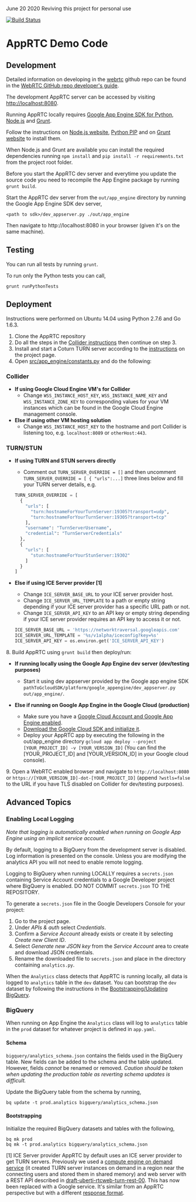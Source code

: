 June 20 2020 Reviving this project for personal use

[![Build Status](https://travis-ci.org/webrtc/apprtc.svg?branch=master)](https://travis-ci.org/webrtc/apprtc)

# AppRTC Demo Code

## Development

Detailed information on developing in the [webrtc](https://github.com/webrtc) github repo can be found in the [WebRTC GitHub repo developer's guide](https://docs.google.com/document/d/1tn1t6LW2ffzGuYTK3366w1fhTkkzsSvHsBnOHoDfRzY/edit?pli=1#heading=h.e3366rrgmkdk).

The development AppRTC server can be accessed by visiting [http://localhost:8080](http://localhost:8080).

Running AppRTC locally requires [Google App Engine SDK for Python](https://cloud.google.com/appengine/downloads#Google_App_Engine_SDK_for_Python),
[Node.js](https://nodejs.org) and [Grunt](http://gruntjs.com/).

Follow the instructions on [Node.js website](https://nodejs.org), [Python PIP](https://pip.pypa.io/en/stable/installing/) and on [Grunt website](http://gruntjs.com/) to install them.

When Node.js and Grunt are available you can install the required dependencies
running `npm install` and `pip install -r requirements.txt` from the project root folder.

Before you start the AppRTC dev server and everytime you update the source code
you need to recompile the App Engine package by running `grunt build`.

Start the AppRTC dev server from the `out/app_engine` directory by running the Google App Engine SDK dev server,

```
<path to sdk>/dev_appserver.py ./out/app_engine
```
Then navigate to http://localhost:8080 in your browser (given it's on the same machine).

## Testing

You can run all tests by running `grunt`.

To run only the Python tests you can call,

```
grunt runPythonTests
```

## Deployment
Instructions were performed on Ubuntu 14.04 using Python 2.7.6 and Go 1.6.3.

1. Clone the AppRTC repository
2. Do all the steps in the [Collider instructions](https://github.com/webrtc/apprtc/blob/master/src/collider/README.md) then continue on step 3.
3. Install and start a Coturn TURN server according to the [instructions](https://github.com/coturn/coturn/wiki/CoturnConfig) on the project page.
4. Open [src/app_engine/constants.py](https://github.com/webrtc/apprtc/blob/master/src/app_engine/constants.py) and do the following:

### Collider
 * **If using Google Cloud Engine VM's for Collider**
    * Change `WSS_INSTANCE_HOST_KEY`, `WSS_INSTANCE_NAME_KEY` and `WSS_INSTANCE_ZONE_KEY` to corresponding values for your VM instances which can be found in the Google Cloud Engine management console.
 * **Else if using other VM hosting solution**
    *  Change `WSS_INSTANCE_HOST_KEY` to the hostname and port Collider is listening too, e.g. `localhost:8089` or `otherHost:443`.

### TURN/STUN
 * **If using TURN and STUN servers directly**
    * Comment out `TURN_SERVER_OVERRIDE = []` and then uncomment `TURN_SERVER_OVERRIDE = [ { "urls":...]` three lines below and fill your TURN server details, e.g.

    ```python
    TURN_SERVER_OVERRIDE = [
      {
        "urls": [
          "turn:hostnameForYourTurnServer:19305?transport=udp",
          "turn:hostnameForYourTurnServer:19305?transport=tcp"
        ],
        "username": "TurnServerUsername",
        "credential": "TurnServerCredentials"
      },
      {
        "urls": [
          "stun:hostnameForYourStunServer:19302"
        ]
      }
    ]
    ```

* **Else if using ICE Server provider [1]**
  * Change `ICE_SERVER_BASE_URL` to your ICE server provider host.
  * Change `ICE_SERVER_URL_TEMPLATE` to a path or empty string depending if your ICE server provider has a specific URL path or not.
  * Change `ICE_SERVER_API_KEY` to an API key or empty string depending if your ICE server provider requires an API key to access it or not.

  ```python
  ICE_SERVER_BASE_URL = 'https://networktraversal.googleapis.com'
  ICE_SERVER_URL_TEMPLATE = '%s/v1alpha/iceconfig?key=%s'
  ICE_SERVER_API_KEY = os.environ.get('ICE_SERVER_API_KEY')
  ```

8\. Build AppRTC using `grunt build` then deploy/run:
* **If running locally using the Google App Engine dev server (dev/testing purposes)**
    * Start it using dev appserver provided by the Google app engine SDK `pathToGcloudSDK/platform/google_appengine/dev_appserver.py  out/app_engine/`.

* **Else if running on Google App Engine in the Google Cloud (production)**
  * Make sure you have a [Google Cloud Account and Google App Engine enabled](https://cloud.google.com/appengine/docs/python/quickstart).
  * [Download the Google Cloud SDK and initialize it](https://cloud.google.com/appengine/docs/python/tools/uploadinganapp).
  * Deploy your AppRTC app by executing the following in the out/app_engine directory `gcloud app deploy --project [YOUR_PROJECT_ID] -v [YOUR_VERSION_ID]` (You can find the [YOUR_PROJECT_ID] and [YOUR_VERSION_ID] in your Google cloud console).

9\. Open a WebRTC enabled browser and navigate to `http://localhost:8080` or
`https://[YOUR_VERSION_ID]-dot-[YOUR_PROJECT_ID]` (append `?wstls=false` to the
URL if you have TLS disabled on Collider for dev/testing purposes).

## Advanced Topics
### Enabling Local Logging

*Note that logging is automatically enabled when running on Google App Engine using an implicit service account.*

By default, logging to a BigQuery from the development server is disabled. Log information is presented on the console. Unless you are modifying the analytics API you will not need to enable remote logging.

Logging to BigQuery when running LOCALLY requires a `secrets.json` containing Service Account credentials to a Google Developer project where BigQuery is enabled. DO NOT COMMIT `secrets.json` TO THE REPOSITORY.

To generate a `secrets.json` file in the Google Developers Console for your
project:

1. Go to the project page.
2. Under *APIs & auth* select *Credentials*.
3. Confirm a *Service Account* already exists or create it by selecting *Create new Client ID*.
4. Select *Generate new JSON key* from the *Service Account* area to create and download JSON credentials.
5. Rename the downloaded file to `secrets.json` and place in the directory containing `analytics.py`.

When the `Analytics` class detects that AppRTC is running locally, all data is logged to `analytics` table in the `dev` dataset. You can bootstrap the `dev` dataset by following the instructions in the [Bootstrapping/Updating BigQuery](#bootstrappingupdating-bigquery).

### BigQuery

When running on App Engine the `Analytics` class will log to `analytics` table in the `prod` dataset for whatever project is defined in `app.yaml`.

#### Schema

`bigquery/analytics_schema.json` contains the fields used in the BigQuery table. New fields can be added to the schema and the table updated. However, fields *cannot* be renamed or removed. *Caution should be taken when updating the production table as reverting schema updates is difficult.*

Update the BigQuery table from the schema by running,

```
bq update -t prod.analytics bigquery/analytics_schema.json
```

#### Bootstrapping

Initialize the required BigQuery datasets and tables with the following,

```
bq mk prod
bq mk -t prod.analytics bigquery/analytics_schema.json
```

[1] ICE Server provider
AppRTC by default uses an ICE server provider to get TURN servers. Previously we used a [compute engine on demand service](https://github.com/juberti/computeengineondemand) (it created TURN server instances on demand in a region near the connecting users and stored them in shared memory) and web server with a REST API described in [draft-uberti-rtcweb-turn-rest-00](http://tools.ietf.org/html/draft-uberti-rtcweb-turn-rest-00). This has now been replaced with a Google service. It's similar from an AppRTC perspective but with a different [response format](https://github.com/webrtc/apprtc/blob/master/src/web_app/js/util.js#L77).
